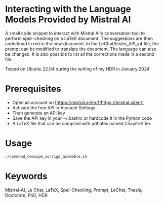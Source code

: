# Interacting with the Language Models Provided by Mistral AI

A small code snippet to interact with Mistral AI's conversation tool to perform spell-checking on a LaTeX document. The suggestions are then underlined in red in the new document. In the LeChat/tester_API_v4 file, the prompt can be modified to translate the document. The language can also be changed. It is also possible to list all the corrections made in a second file.

Tested on Ubuntu 22.04 during the writing of my HDR in January 2024

# Prerequisites

- Open an account on [https://mistral.ai/en/](https://mistral.ai/en/)
- Activate the free API in Account Settings
- Then generate an API key
- Save the API key in your ~/.bashrc or hardcode it in the Python code
- A LaTeX file that can be compiled with pdflatex named Chapitre1.tex

# Usage

```bash
./command_decoupe_corrige_assemble.sh
```



# Keywords

Mistral-AI, Le Chat, LaTeX, Spell Checking, Prompt, LeChat, Thesis, Doctorate, PhD, HDR
